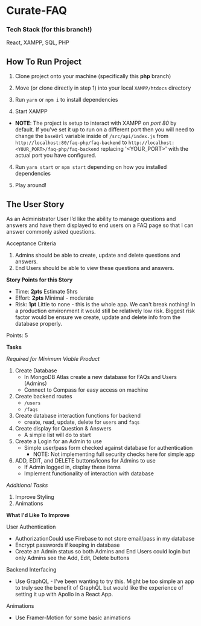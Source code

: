 # Curate-FAQ

### Tech Stack (for this branch!)

React, XAMPP, SQL, PHP

## How To Run Project

1. Clone project onto your machine (specifically this **php** branch)

2. Move (or clone directly in step 1) into your local `XAMPP/htdocs` directory

3. Run `yarn` or `npm i` to install dependencies

3. Start XAMPP
  - **NOTE**: The project is setup to interact with XAMPP on _port 80_ by default. If you've set it up to run on a different port then you will need to change the `baseUrl` variable inside of `/src/api/index.js` from `http://localhost:80/faq-php/faq-backend` to `http://localhost:<YOUR_PORT>/faq-php/faq-backend` replacing '<YOUR_PORT>' with the actual port you have configured.

4. Run `yarn start` or `npm start` depending on how you installed dependencies

5. Play around!

## The User Story

As an Administrator User I’d like the ability to manage questions
and answers and have them displayed to end users on a FAQ
page so that I can answer commonly asked questions.

Acceptance Criteria

1. Admins should be able to create, update and delete questions and answers.
2. End Users should be able to view these questions and answers.

**Story Points for this Story**

- Time: **2pts** Estimate 5hrs
- Effort: **2pts** Minimal - moderate
- Risk: **1pt** Little to none - this is the whole app. We can't break nothing! 
In a production environment it would still be relatively low risk. Biggest risk factor would be ensure we create, update and delete info from the database properly.

Points: 5

**Tasks**

*Required for Minimum Viable Product*

1. Create Database
    - In MongoDB Atlas create a new database for FAQs and Users (Admins)
    - Connect to Compass for easy access on machine
2. Create backend routes
    - `/users`
    - `/faqs`
3. Create database interaction functions for backend
    - create, read, update, delete for `users` and `faqs`
4. Create display for Question & Answers
    - A simple list will do to start
5. Create a Login for an Admin to use
    - Simple user/pass form checked against database for authentication
        - NOTE: Not implementing full security checks here for simple app
6. ADD, EDIT, and DELETE buttons/icons for Admins to use
    - If Admin logged in, display these items
    - Implement functionality of interaction with database

*Additional Tasks*

1. Improve Styling
2. Animations

**What I'd Like To Improve**

User Authentication 
- AuthorizationCould use Firebase to not store email/pass in my database
- Encrypt passwords if keeping in database
- Create an Admin status so both Admins and End Users could login but only Admins see the Add, Edit, Delete buttons

Backend Interfacing
- Use GraphQL - I've been wanting to try this. Might be too simple an app to truly see the benefit of GraphQL but would like the experience of setting it up with Apollo in a React App.

Animations
- Use Framer-Motion for some basic animations
